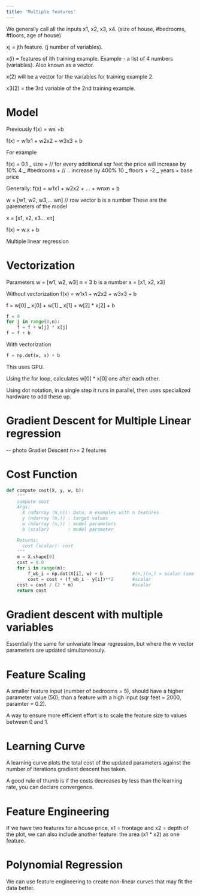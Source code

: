 ```yaml
---
title: 'Multiple features'
---
```


We generally call all the inputs x1, x2, x3, x4. (size of house, #bedrooms, #floors, age of house)

xj = jth feature. (j number of variables).

x(i) = features of ith training example. Example - a list of 4 numbers (variables). Also known as a vector.

x(2) will be a vector for the variables for training example 2.

x3(2) = the 3rd variable of the 2nd training example.

# Model

Previously f(x) = wx +b

f(x) = w1x1 + w2x2 + w3x3 + b

For example

f(x) =
0.1 _ size + // for every additional sqr feet the price will increase by 10%
4 _ #bedrooms + // .. increase by 400%
10 _ floors +
-2 _ years +
base price

Generally:
f(x) = w1x1 + w2x2 + ... + wnxn + b

w = [w1, w2, w3,... wn] // row vector
b is a number
These are the paremeters of the model

x = [x1, x2, x3... xn]

f(x) = w.x + b

Multiple linear regression

# Vectorization

Parameters
w = [w1, w2, w3] n = 3
b is a number
x = [x1, x2, x3]

Without vectorization
f(x) = w1x1 + w2x2 + w3x3 + b

f = w[0] _ x[0] +
w[1] _ x[1] +
w[2] \* x[2] +
b

```python
f = 0
for j in range(0,n):
    f = f + w[j] * x[j]
f = f + b
```

With vectorization

```python
f = np.dot(w, x) + b
```

This uses GPU.

Using the for loop, calculates w[0] \* x[0] one after each other.

Using dot notation, in a single step it runs in parallel, then uses specialized hardware to add these up.

# Gradient Descent for Multiple Linear regression

-- photo Gradiet Descent n>= 2 features

# Cost Function

```python
def compute_cost(X, y, w, b):
    """
    compute cost
    Args:
      X (ndarray (m,n)): Data, m examples with n features
      y (ndarray (m,)) : target values
      w (ndarray (n,)) : model parameters
      b (scalar)       : model parameter

    Returns:
      cost (scalar): cost
    """
    m = X.shape[0]
    cost = 0.0
    for i in range(m):
        f_wb_i = np.dot(X[i], w) + b           #(n,)(n,) = scalar (see np.dot)
        cost = cost + (f_wb_i - y[i])**2       #scalar
    cost = cost / (2 * m)                      #scalar
    return cost
```

# Gradient descent with multiple variables

Essentially the same for univariate linear regression, but where the w vector parameters are updated simultaneosuly.

# Feature Scaling

A smaller feature input (number of bedrooms = 5), should have a higher parameter value (50), than a feature with a high input (sqr feet = 2000, paramter = 0.2).

A way to ensure more efficient effort is to scale the feature size to values between 0 and 1.

# Learning Curve

A learning curve plots the total cost of the updated parameters against the number of iterations gradient descent has taken.

A good rule of thumb is if the costs decreases by less than the learning rate, you can declare convergence.

# Feature Engineering

If we have two features for a house price, x1 = frontage and x2 = depth of the plot, we can also include another feature: the area (x1 \* x2) as one feature.

# Polynomial Regression

We can use feature engineering to create non-linear curves that may fit the data better.
